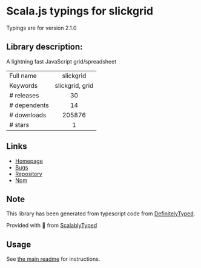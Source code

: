 
# Scala.js typings for slickgrid

Typings are for version 2.1.0

## Library description:
A lightning fast JavaScript grid/spreadsheet

|                    |                 |
| ------------------ | :-------------: |
| Full name          | slickgrid |
| Keywords           | slickgrid, grid |
| # releases         | 30 |
| # dependents       | 14 |
| # downloads        | 205876 |
| # stars            | 1 |

## Links
- [Homepage](https://github.com/6pac/SlickGrid#readme)
- [Bugs](https://github.com/6pac/SlickGrid/issues)
- [Repository](https://github.com/6pac/SlickGrid)
- [Npm](https://www.npmjs.com/package/slickgrid)
    


## Note
This library has been generated from typescript code from [DefinitelyTyped](https://definitelytyped.org).

Provided with :purple_heart: from [ScalablyTyped](https://github.com/oyvindberg/ScalablyTyped)

## Usage
See [the main readme](../../readme.md) for instructions.



